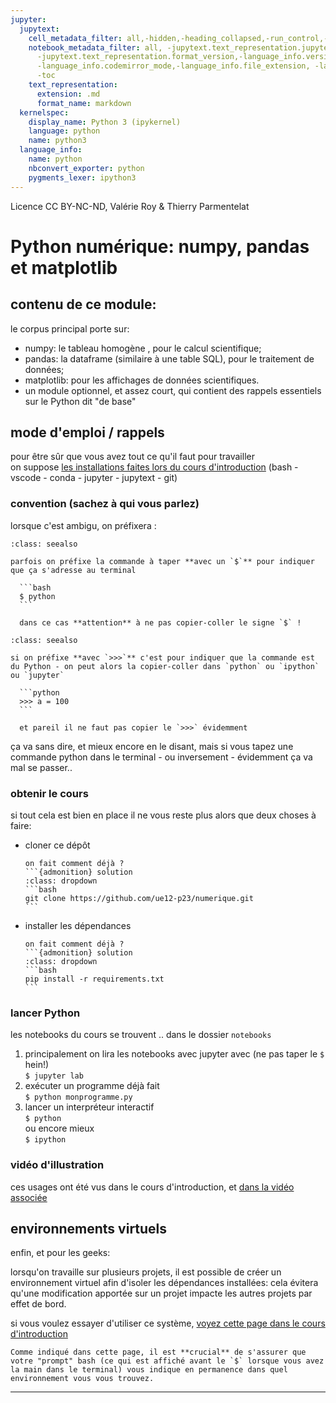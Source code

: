 ```yaml
---
jupyter:
  jupytext:
    cell_metadata_filter: all,-hidden,-heading_collapsed,-run_control,-trusted
    notebook_metadata_filter: all, -jupytext.text_representation.jupytext_version,
      -jupytext.text_representation.format_version,-language_info.version, -language_info.codemirror_mode.version,
      -language_info.codemirror_mode,-language_info.file_extension, -language_info.mimetype,
      -toc
    text_representation:
      extension: .md
      format_name: markdown
  kernelspec:
    display_name: Python 3 (ipykernel)
    language: python
    name: python3
  language_info:
    name: python
    nbconvert_exporter: python
    pygments_lexer: ipython3
---
```


Licence CC BY-NC-ND, Valérie Roy & Thierry Parmentelat



# Python numérique: numpy, pandas et matplotlib

## contenu de ce module:

le corpus principal porte sur:

* numpy: le tableau homogène , pour le calcul scientifique;
* pandas: la dataframe (similaire à une table SQL), pour le traitement de données;
* matplotlib: pour les affichages de données scientifiques.
* un module optionnel, et assez court, qui contient des rappels essentiels sur le Python dit "de base"


## mode d'emploi / rappels

pour être sûr que vous avez tout ce qu'il faut pour travailler  
on suppose [les installations faites lors du cours d'introduction](https://nbhosting.inria.fr/builds/ue12-p23-intro/handouts/latest/1-01-install-fasttrack-nb.html) (bash - vscode - conda - jupyter - jupytext - git)


### convention (sachez à qui vous parlez)

lorsque c'est ambigu, on préfixera :

````{admonition} dans le terminal
:class: seealso

parfois on préfixe la commande à taper **avec un `$`** pour indiquer que ça s'adresse au terminal

  ```bash
  $ python
  ```

  dans ce cas **attention** à ne pas copier-coller le signe `$` !
````

````{admonition} dans l'interpréteur python
:class: seealso

si on préfixe **avec `>>>`** c'est pour indiquer que la commande est du Python - on peut alors la copier-coller dans `python` ou `ipython` ou `jupyter` 

  ```python
  >>> a = 100
  ```

  et pareil il ne faut pas copier le `>>>` évidemment

````

ça va sans dire, et mieux encore en le disant, mais si vous tapez une commande python dans le terminal - ou inversement - évidemment ça va mal se passer..


### obtenir le cours

si tout cela est bien en place il ne vous reste plus alors que deux choses à faire:

* cloner ce dépôt
  ````{admonition} exercice
  on fait comment déjà ?
  ```{admonition} solution
  :class: dropdown
  ```bash
  git clone https://github.com/ue12-p23/numerique.git
  ```
  ````
* installer les dépendances
  ````{admonition} exercice
  on fait comment déjà ?
  ```{admonition} solution
  :class: dropdown
  ```bash
  pip install -r requirements.txt
  ```
  ````


### lancer Python

les notebooks du cours se trouvent .. dans le dossier `notebooks`

1. principalement on lira les notebooks avec jupyter avec (ne pas taper le `$` hein!)   
   `$ jupyter lab`
1. exécuter un programme déjà fait  
  `$ python monprogramme.py`
1. lancer un interpréteur interactif  
  `$ python`  
  ou encore mieux  
  `$ ipython`


### vidéo d'illustration

ces usages ont été vus dans le cours d'introduction, et [dans la vidéo associée](https://youtu.be/i_ZcP7iNw-U)


## environnements virtuels

enfin, et pour les geeks:

lorsqu'on travaille sur plusieurs projets, il est possible de créer un environnement virtuel afin d'isoler les dépendances installées: cela évitera qu'une modification apportée sur un projet impacte les autres projets par effet de bord.

si vous voulez essayer d'utiliser ce système, [voyez cette page dans le cours d'introduction](https://nbhosting.inria.fr/builds/ue12-p23-intro/handouts/latest/3-03-optionals-nb.html#multiples-environnements-python)

````{attention}
Comme indiqué dans cette page, il est **crucial** de s'assurer que votre "prompt" bash (ce qui est affiché avant le `$` lorsque vous avez la main dans le terminal) vous indique en permanence dans quel environnement vous vous trouvez.
````


***

